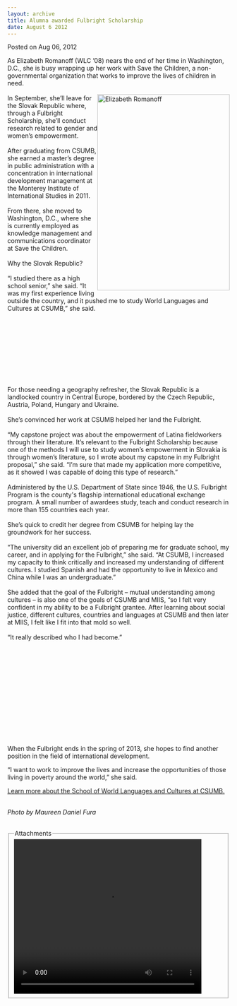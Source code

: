 ```yaml
---
layout: archive
title: Alumna awarded Fulbright Scholarship
date: August 6 2012
---
```





<span class="date">Posted on Aug 06, 2012    </span>
<p>As Elizabeth Romanoff (WLC &#x2019;08) nears the end of her time in
Washington, D.C., she is busy wrapping up her work with Save the
Children, a non-governmental organization that works to improve the
lives of children in need.<br>
<br>
<img alt="Elizabeth Romanoff" src="http://csumb.edu/sites/default/files/attachments/news/images/romanoff.small_.jpg" style="float:right; width:300px; height:444px">In September,
she&#x2019;ll leave for the Slovak Republic where, through a Fulbright
Scholarship, she&#x2019;ll conduct research related to gender and women&#x2019;s
empowerment.<br>
<br>
After graduating from CSUMB, she earned a master&#x2019;s degree in public
administration with a concentration in international development
management at the Monterey Institute of International Studies in
2011.<br>
<br>
From there, she moved to Washington, D.C., where she is currently
employed as knowledge management and communications coordinator at
Save the Children.<br>
<br>
Why the Slovak Republic?<br>
<br>
&#x201C;I studied there as a high school senior,&#x201D; she said. &#x201C;It was my
first experience living outside the country, and it pushed me to
study World Languages and Cultures at CSUMB,&#x201D; she said.</br></br></br></br></br></br></br></br></img></br></br></p>
<p>For those needing a geography refresher, the Slovak Republic is
a landlocked country in Central Europe, bordered by the Czech
Republic, Austria, Poland, Hungary and Ukraine.<br>
<br>
She&#x2019;s convinced her work at CSUMB helped her land the
Fulbright.<br>
<br>
&#x201C;My capstone project was about the empowerment of Latina
fieldworkers through their literature. It&#x2019;s relevant to the
Fulbright Scholarship because one of the methods I will use to
study women&#x2019;s empowerment in Slovakia is through women&#x2019;s
literature, so I wrote about my capstone in my Fulbright proposal,&#x201D;
she said. &#x201C;I&#x2019;m sure that made my application more competitive, as
it showed I was capable of doing this type of research.&#x201D;<br>
<br>
Administered by the U.S. Department of State since 1946, the U.S.
Fulbright Program is the county&apos;s flagship international
educational exchange program. A small number of awardees study,
teach and conduct research in more than 155 countries each
year.<br>
<br>
She&#x2019;s quick to credit her degree from CSUMB for helping lay the
groundwork for her success.<br>
<br>
&#x201C;The university did an excellent job of preparing me for graduate
school, my career, and in applying for the Fulbright,&#x201D; she said.
&#x201C;At CSUMB, I increased my capacity to think critically and
increased my understanding of different cultures. I studied Spanish
and had the opportunity to live in Mexico and China while I was an
undergraduate.&#x201D;<br>
<br>
She added that the goal of the Fulbright &#x2013; mutual understanding
among cultures &#x2013; is also one of the goals of CSUMB and MIIS, &#x201C;so I
felt very confident in my ability to be a Fulbright grantee. After
learning about social justice, different cultures, countries and
languages at CSUMB and then later at MIIS, I felt like I fit into
that mold so well.<br>
<br>
&#x201C;It really described who I had become.&#x201D;</br></br></br></br></br></br></br></br></br></br></br></br></br></br></p>
<p>When the Fulbright ends in the spring of 2013, she hopes to find
another position in the field of international development.</p>
<p>&#x201C;I want to work to improve the lives and increase the
opportunities of those living in poverty around the world,&#x201D; she
said.</p>
<p><a href="http://wlc.csumb.edu/" rel="nofollow">Learn more about
the School of World Languages and Cultures at CSUMB.</a><br>
&#xA0;</br></p>
<p class="small"><em>Photo by Maureen Daniel Fura</em><br>
&#xA0;</br></p>
<fieldset class="fieldgroup group-attachments">
<legend>Attachments</legend>
<div class="field field-type-emvideo field-field-attach-video">
<div class="field-items">
<div class="field-item odd">
<div class="emvideo emvideo-video emvideo-youtube">
<div class="emfield-emvideo emfield-emvideo-youtube">
<div id="emvideo-youtube-flash-wrapper-1">
<!--<object type="application/x-shockwave-flash" height="350" width="425" data="http://www.youtube.com/v/4GXUGt_zPuk&amp;rel=0&amp;enablejsapi=1&amp;playerapiid=ytplayer&amp;fs=1" id="emvideo-youtube-flash-1">
          <param name="movie" value="http://www.youtube.com/v/4GXUGt_zPuk&amp;rel=0&amp;enablejsapi=1&amp;playerapiid=ytplayer&amp;fs=1" />
          <param name="allowScriptAccess" value="sameDomain"/>
          <param name="quality" value="best"/>
          <param name="allowFullScreen" value="true"/>
          <param name="bgcolor" value="#FFFFFF"/>
          <param name="scale" value="noScale"/>
          <param name="salign" value="TL"/>
          <param name="FlashVars" value="playerMode=embedded" />
          <param name="wmode" value="transparent" />
        </object>-->
<video controls="" width="425" height="350">
<source src="http://r17---sn-o097znee.googlevideo.com/videoplayback?ip=198.189.249.65&amp;key=yt5&amp;fexp=900718,907263,916104,923368,927622,929821,930676,936121,9406392,941004,943917,947225,948124,952302,952605,952901,955301,957103,957105,957201,959701&amp;sver=3&amp;expire=1422351693&amp;itag=18&amp;source=youtube&amp;mt=1422330052&amp;mv=m&amp;ms=au&amp;signature=7B60E410DA76358AEB628B7C3D0CC252ADB41AF0.0CD0C79D314E1E1015BEC61BD1D2B0DA80BE9F&amp;mm=31&amp;upn=iLS3NfTuu8Q&amp;id=o-AI406k_6tJuZ9RzWrE87OWB6YOr20ICbGhcyOsmkpwFX&amp;ratebypass=yes&amp;pl=23&amp;sparams=dur,id,initcwndbps,ip,ipbits,itag,mm,ms,mv,pl,ratebypass,source,upn,expire&amp;initcwndbps=4036250&amp;ipbits=0&amp;dur=175.542&amp;name=4GXUGt_zPuk" type="video/mp4"/></video></div>
</div>
</div>
</div>
</div>
</div>
</fieldset>





